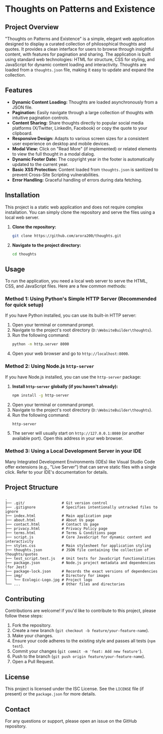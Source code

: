 # Thoughts on Patterns and Existence

## Project Overview

"Thoughts on Patterns and Existence" is a simple, elegant web application designed to display a curated collection of philosophical thoughts and quotes. It provides a clean interface for users to browse through insightful content, with features for pagination and sharing. The application is built using standard web technologies: HTML for structure, CSS for styling, and JavaScript for dynamic content loading and interactivity. Thoughts are loaded from a `thoughts.json` file, making it easy to update and expand the collection.

## Features

*   **Dynamic Content Loading:** Thoughts are loaded asynchronously from a JSON file.
*   **Pagination:** Easily navigate through a large collection of thoughts with intuitive pagination controls.
*   **Content Sharing:** Share thoughts directly to popular social media platforms (X/Twitter, LinkedIn, Facebook) or copy the quote to your clipboard.
*   **Responsive Design:** Adapts to various screen sizes for a consistent user experience on desktop and mobile devices.
*   **Modal View:** Click on "Read More" (if implemented) or related elements to view the full thought in a modal dialog.
*   **Dynamic Footer Date:** The copyright year in the footer is automatically updated to the current year.
*   **Basic XSS Protection:** Content loaded from `thoughts.json` is sanitized to prevent Cross-Site Scripting vulnerabilities.
*   **Error Handling:** Graceful handling of errors during data fetching.

## Installation

This project is a static web application and does not require complex installation. You can simply clone the repository and serve the files using a local web server.

1.  **Clone the repository:**
    ```bash
    git clone https://github.com/arora200/thoughts.git
    ```
2.  **Navigate to the project directory:**
    ```bash
    cd thoughts
    ```

## Usage

To run the application, you need a local web server to serve the HTML, CSS, and JavaScript files. Here are a few common methods:

### Method 1: Using Python's Simple HTTP Server (Recommended for quick setup)

If you have Python installed, you can use its built-in HTTP server:

1.  Open your terminal or command prompt.
2.  Navigate to the project's root directory (`D:\WebsiteBuilder\thoughts`).
3.  Run the following command:
    ```bash
    python -m http.server 8000
    ```
4.  Open your web browser and go to `http://localhost:8000`.

### Method 2: Using Node.js `http-server`

If you have Node.js installed, you can use the `http-server` package:

1.  **Install `http-server` globally (if you haven't already):**
    ```bash
    npm install -g http-server
    ```
2.  Open your terminal or command prompt.
3.  Navigate to the project's root directory (`D:\WebsiteBuilder\thoughts`).
4.  Run the following command:
    ```bash
    http-server
    ```
5.  The server will usually start on `http://127.0.0.1:8080` (or another available port). Open this address in your web browser.

### Method 3: Using a Local Development Server in your IDE

Many Integrated Development Environments (IDEs) like Visual Studio Code offer extensions (e.g., "Live Server") that can serve static files with a single click. Refer to your IDE's documentation for details.

## Project Structure

```
.
├── .git/                 # Git version control
├── .gitignore            # Specifies intentionally untracked files to ignore
├── index.html            # Main application page
├── about.html            # About Us page
├── contact.html          # Contact Us page
├── privacy.html          # Privacy Policy page
├── terms.html            # Terms & Conditions page
├── script.js             # Core JavaScript for dynamic content and interactivity
├── styles.css            # Main stylesheet for application styling
├── thoughts.json         # JSON file containing the collection of thoughts/quotes
├── test_script.test.js   # Unit tests for JavaScript functionalities
├── package.json          # Node.js project metadata and dependencies (for Jest)
├── package-lock.json     # Records the exact versions of dependencies
├── img/                  # Directory for images
│   └── Ecologic-Logo.jpg # Project logo
└── ...                   # Other files and directories
```

## Contributing

Contributions are welcome! If you'd like to contribute to this project, please follow these steps:

1.  Fork the repository.
2.  Create a new branch (`git checkout -b feature/your-feature-name`).
3.  Make your changes.
4.  Ensure your code adheres to the existing style and passes all tests (`npm test`).
5.  Commit your changes (`git commit -m 'feat: Add new feature'`).
6.  Push to the branch (`git push origin feature/your-feature-name`).
7.  Open a Pull Request.

## License

This project is licensed under the ISC License. See the `LICENSE` file (if present) or the `package.json` for more details.

## Contact

For any questions or support, please open an issue on the GitHub repository.
